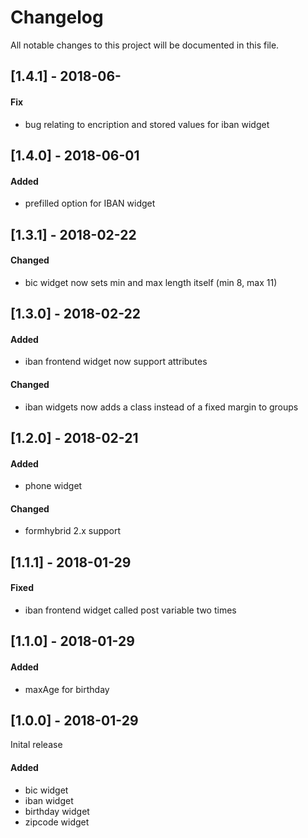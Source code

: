 # Changelog
All notable changes to this project will be documented in this file.

## [1.4.1] - 2018-06-

#### Fix
* bug relating to encription and stored values for iban widget

## [1.4.0] - 2018-06-01

#### Added
* prefilled option for IBAN widget

## [1.3.1] - 2018-02-22

#### Changed 
* bic widget now sets min and max length itself (min 8, max 11)

## [1.3.0] - 2018-02-22

#### Added 
* iban frontend widget now support attributes

#### Changed
* iban widgets now adds a class instead of a fixed margin to groups

## [1.2.0] - 2018-02-21

#### Added
* phone widget

#### Changed
* formhybrid 2.x support

## [1.1.1] - 2018-01-29

#### Fixed
* iban frontend widget called post variable two times

## [1.1.0] - 2018-01-29

#### Added
* maxAge for birthday

## [1.0.0] - 2018-01-29

Inital release

#### Added
* bic widget
* iban widget
* birthday widget
* zipcode widget